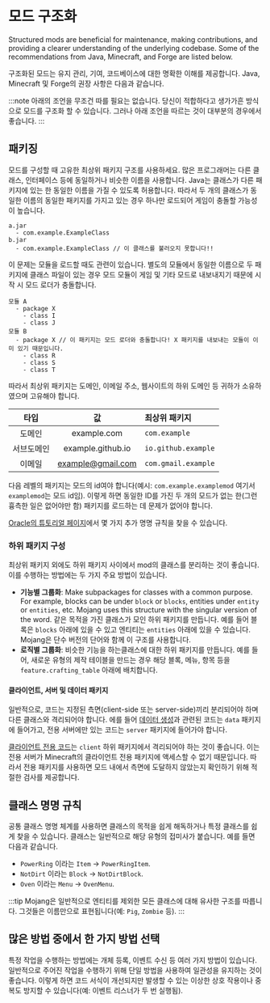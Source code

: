 모드 구조화
====================

Structured mods are beneficial for maintenance, making contributions, and providing a clearer understanding of the
underlying codebase. Some of the recommendations from Java, Minecraft, and Forge are listed below.

구조화된 모드는 유지 관리, 기여, 코드베이스에 대한 명확한 이해를 제공합니다.
Java, Minecraft 및 Forge의 권장 사항은 다음과 같습니다.

:::note
아래의 조언을 무조건 따를 필요는 없습니다.
당신이 적합하다고 생가가흔 방식으로 모드를 구조화 할 수 있습니다.
그러나 아래 조언을 따르는 것이 대부분의 경우에서 좋습니다.
:::

패키징
---------

모드를 구성할 때 고유한 최상위 패키지 구조를 사용하세요. 많은 프로그래머는 다른 클래스, 인터페이스 등에 동일하거나 비슷한 이름을 사용합니다.
Java는 클래스가 다른 패키지에 있는 한 동일한 이름을 가질 수 있도록 허용합니다.
따라서 두 개의 클래스가 동일한 이름의 동일한 패키지를 가지고 있는 경우 하나만 로드되어 게임이 충돌할 가능성이 높습니다.

```
a.jar
  - com.example.ExampleClass
b.jar
  - com.example.ExampleClass // 이 클래스를 불러오지 못합니다!!
```

이 문제는 모듈을 로드할 때도 관련이 있습니다.
별도의 모듈에서 동일한 이름으로 두 패키지에 클래스 파일이 있는 경우 모드 모듈이 게임 및 기타 모드로 내보내지기 때문에 시작 시 모드 로더가 충돌합니다.

```
모듈 A
  - package X
    - class I
    - class J
모듈 B
  - package X // 이 패키지는 모드 로더와 충돌합니다! X 패키지를 내보내는 모듈이 이미 있기 때문입니다.
    - class R
    - class S
    - class T
```

따라서 최상위 패키지는 도메인, 이메일 주소, 웹사이트의 하위 도메인 등 귀하가 소유하였으며 고유해야 합니다.

|  타입   |         값         | 최상위 패키지             |
|:-----:|:-----------------:|:--------------------|
|  도메인  |    example.com    | `com.example`       |
| 서브도메인 | example.github.io | `io.github.example` |
|  이메일  | example@gmail.com | `com.gmail.example` |

다음 레벨의 패키지는 모드의 id여야 합니다(예시: `com.example.examplemod` 여기서 `examplemod`는 모드 id임).
이렇게 하면 동일한 ID를 가진 두 개의 모드가 없는 한(그런 흉측한 일은 없어야만 함) 패키지를 로드하는 데 문제가 없어야 합니다.

[Oracle의 튜토리얼 페이지][naming]에서 몇 가지 추가 명명 규칙을 찾을 수 있습니다.

### 하위 패키지 구성

최상위 패키지 외에도 하위 패키지 사이에서 mod의 클래스를 분리하는 것이 좋습니다. 이를 수행하는 방법에는 두 가지 주요 방법이 있습니다.

* **기능별 그룹화**: Make subpackages for classes with a common purpose. For example, blocks can be under `block`
  or `blocks`, entities under `entity` or `entities`, etc. Mojang uses this structure with the singular version of the
  word. 같은 목적을 가진 클래스가 모인 하위 패키지를 만듭니다. 예를 들어 블록은 `blocks` 아래에 있을 수 있고 엔티티는 `entities` 아래에 있을 수 있습니다.
  Mojang은 단수 버전의 단어와 함께 이 구조를 사용합니다.
* **로직별 그룹화**: 비슷한 기능을 하는클래스에 대한 하위 패키지를 만듭니다. 예를 들어, 새로운 유형의 제작 테이블을 만드는 경우 해당 블록, 메뉴, 항목 등을 `feature.crafting_table`
  아래에 배치합니다.

#### 클라이언트, 서버 및 데이터 패키지

일반적으로, 코드는 지정된 측면(client-side 또는 server-side)끼리 분리되어야 하며 다른 클래스와 격리되어야 합니다.
에를 들어 [데이터 생성][datagen]과 관련된 코드는 `data` 패키지에 들어가고, 전용 서버에만 있는 코드는 `server` 패키지에 들어가야 합니다.

[클라이언트 전용 코드][sides]는 `client` 하위 패키지에서 격리되어야 하는 것이 좋습니다.
이는 전용 서버가 Minecraft의 클라이언트 전용 패키지에 액세스할 수 없기 때문입니다.
따라서 전용 패키지를 사용하면 모드 내에서 측면에 도달하지 않았는지 확인하기 위해 적절한 검사를 제공합니다.

클래스 명명 규칙
--------------------

공통 클래스 명명 체계를 사용하면 클래스의 목적을 쉽게 해독하거나 특정 클래스를 쉽게 찾을 수 있습니다.
클래스는 일반적으로 해당 유형의 접미사가 붙습니다. 예를 들면 다음과 같습니다.

* `PowerRing` 이라는 `Item` -> `PowerRingItem`.
* `NotDirt` 이라는 `Block` -> `NotDirtBlock`.
* `Oven` 이라는 `Menu` -> `OvenMenu`.

:::tip
Mojang은 일반적으로 엔티티를 제외한 모든 클래스에 대해 유사한 구조를 따릅니다. 그것들은 이름만으로 표현됩니다(예: `Pig`, `Zombie` 등).
:::

많은 방법 중에서 한 가지 방법 선택
---------------------------

특정 작업을 수행하는 방법에는 개체 등록, 이벤트 수신 등 여러 가지 방법이 있습니다.
일반적으로 주어진 작업을 수행하기 위해 단일 방법을 사용하여 일관성을 유지하는 것이 좋습니다.
이렇게 하면 코드 서식이 개선되지만 발생할 수 있는 이상한 상호 작용이나 중복도 방지할 수 있습니다(예: 이벤트 리스너가 두 번 실행됨).

[naming]: https://docs.oracle.com/javase/tutorial/java/package/namingpkgs.html

[datagen]: ../datagen/index.md

[sides]: ../concepts/sides.md
